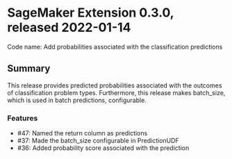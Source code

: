 # SageMaker Extension 0.3.0, released 2022-01-14

Code name: Add probabilities associated with the classification predictions

## Summary

This release provides predicted probabilities associated with the outcomes of 
classification problem types. Furthermore, this release makes batch_size, which 
is used in batch predictions, configurable.

### Features

  - #47: Named the return column as predictions
  - #37: Made the batch_size configurable in PredictionUDF
  - #36: Added probability score associated with the prediction






  
    
